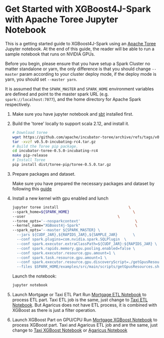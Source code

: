 Get Started with XGBoost4J-Spark with Apache Toree Jupyter Notebook
===================================================================

This is a getting started guide to XGBoost4J-Spark using an [Apache Toree](https://toree.apache.org/) Jupyter notebook. 
At the end of this guide, the reader will be able to run a sample notebook that runs on NVIDIA GPUs.

Before you begin, please ensure that you have setup a Spark Cluster no matter standalone or yarn, the only difference is that
you should change `--master` param according to your cluster deploy mode, if the deploy mode is yarn, you should set `--master yarn`.

It is assumed that the `SPARK_MASTER` and `SPARK_HOME` environment variables are defined and point to the master spark URL (e.g. `spark://localhost:7077`),
and the home directory for Apache Spark respectively.

1. Make sure you have jupyter notebook and [sbt](https://www.scala-sbt.org/1.x/docs/Installing-sbt-on-Linux.html) installed first.
2. Build the 'toree' locally to support scala 2.12, and install it.

    ``` bash
    # Download toree
    wget https://github.com/apache/incubator-toree/archive/refs/tags/v0.5.0-incubating-rc4.tar.gz
    tar -xvzf v0.5.0-incubating-rc4.tar.gz
    # Build the Toree pip package.
    cd incubator-toree-0.5.0-incubating-rc4
    make pip-release
    # Install Toree
    pip install dist/toree-pip/toree-0.5.0.tar.gz
    ```
3. Prepare packages and dataset.

    Make sure you have prepared the necessary packages and dataset by following this [guide](/docs/get-started/xgboost-examples/prepare-package-data/preparation-scala.md)

4. Install a new kernel with gpu enabled and lunch

    ``` bash
    jupyter toree install                                \
    --spark_home=${SPARK_HOME}                             \
    --user                                          \
    --toree_opts='--nosparkcontext'                         \
    --kernel_name="XGBoost4j-Spark"                         \
    --spark_opts='--master ${SPARK_MASTER} \
      --jars ${CUDF_JAR},${RAPIDS_JAR},${SAMPLE_JAR}       \
      --conf spark.plugins=com.nvidia.spark.SQLPlugin  \
      --conf spark.executor.extraClassPath=${CUDF_JAR}:${RAPIDS_JAR} \
      --conf spark.rapids.memory.gpu.pooling.enabled=false \
      --conf spark.executor.resource.gpu.amount=1 \
      --conf spark.task.resource.gpu.amount=1 \
      --conf spark.executor.resource.gpu.discoveryScript=./getGpusResources.sh \
      --files $SPARK_HOME/examples/src/main/scripts/getGpusResources.sh'
    ```

    Launch the notebook:

    ``` bash
    jupyter notebook
    ```

5. Launch Mortgage or Taxi ETL Part 
   Run [Mortgage ETL Notebook](../../../../examples/Spark-ETL+XGBoost/mortgage/notebooks/scala/mortgage-ETL.ipynb) to process ETL part.
   Taxi ETL job is the same, just change to [Taxi ETL Notebook](../../../../examples/Spark-ETL+XGBoost/taxi/notebooks/scala/taxi-ETL.ipynb).
   But Agaricus does not have ETL process, it is combined with XGBoost as there is just a filter operation.
   
6. Launch XGBoost Part on GPU/CPU
   Run [Mortgage XGBoost Notebook](../../../../examples/Spark-ETL+XGBoost/mortgage/notebooks/scala/mortgage-gpu.ipynb) to process XGBoost part.
   Taxi and Agaricus ETL job and are the same, just change to [Taxi XGBoost Notebook](../../../../examples/Spark-ETL+XGBoost/taxi/notebooks/scala/taxi-gpu.ipynb)
   or [Agaricus Notebook](../../../../examples/Spark-ETL+XGBoost/agaricus/notebooks/scala/agaricus-gpu.ipynb)
